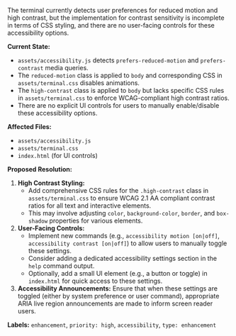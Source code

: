 The terminal currently detects user preferences for reduced motion and high contrast, but the implementation for contrast sensitivity is incomplete in terms of CSS styling, and there are no user-facing controls for these accessibility options.

**Current State:**
- `assets/accessibility.js` detects `prefers-reduced-motion` and `prefers-contrast` media queries.
- The `reduced-motion` class is applied to `body` and corresponding CSS in `assets/terminal.css` disables animations.
- The `high-contrast` class is applied to `body` but lacks specific CSS rules in `assets/terminal.css` to enforce WCAG-compliant high contrast ratios.
- There are no explicit UI controls for users to manually enable/disable these accessibility options.

**Affected Files:**
- `assets/accessibility.js`
- `assets/terminal.css`
- `index.html` (for UI controls)

**Proposed Resolution:**
1.  **High Contrast Styling:**
    *   Add comprehensive CSS rules for the `.high-contrast` class in `assets/terminal.css` to ensure WCAG 2.1 AA compliant contrast ratios for all text and interactive elements.
    *   This may involve adjusting `color`, `background-color`, `border`, and `box-shadow` properties for various elements.
2.  **User-Facing Controls:**
    *   Implement new commands (e.g., `accessibility motion [on|off]`, `accessibility contrast [on|off]`) to allow users to manually toggle these settings.
    *   Consider adding a dedicated accessibility settings section in the `help` command output.
    *   Optionally, add a small UI element (e.g., a button or toggle) in `index.html` for quick access to these settings.
3.  **Accessibility Announcements:** Ensure that when these settings are toggled (either by system preference or user command), appropriate ARIA live region announcements are made to inform screen reader users.

**Labels:** `enhancement`, `priority: high`, `accessibility`, `type: enhancement`